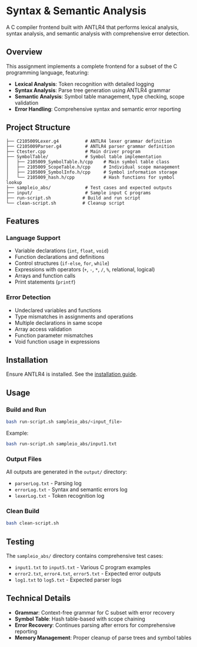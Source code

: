 # Syntax & Semantic Analysis

A C compiler frontend built with ANTLR4 that performs lexical analysis, syntax analysis, and semantic analysis with comprehensive error detection.

## Overview

This assignment implements a complete frontend for a subset of the C programming language, featuring:
- **Lexical Analysis**: Token recognition with detailed logging
- **Syntax Analysis**: Parse tree generation using ANTLR4 grammar
- **Semantic Analysis**: Symbol table management, type checking, scope validation
- **Error Handling**: Comprehensive syntax and semantic error reporting

## Project Structure

```
├── C2105009Lexer.g4          # ANTLR4 lexer grammar definition
├── C2105009Parser.g4         # ANTLR4 parser grammar definition
├── Ctester.cpp               # Main driver program
├── SymbolTable/              # Symbol table implementation
│   ├── 2105009_SymbolTable.h/cpp    # Main symbol table class
│   ├── 2105009_ScopeTable.h/cpp     # Individual scope management
│   ├── 2105009_SymbolInfo.h/cpp     # Symbol information storage
│   └── 2105009_hash.h/cpp           # Hash functions for symbol lookup
├── sampleio_abs/             # Test cases and expected outputs
├── input/                    # Sample input C programs
├── run-script.sh            # Build and run script
└── clean-script.sh          # Cleanup script
```

## Features

### Language Support
- Variable declarations (`int`, `float`, `void`)
- Function declarations and definitions
- Control structures (`if-else`, `for`, `while`)
- Expressions with operators (`+`, `-`, `*`, `/`, `%`, relational, logical)
- Arrays and function calls
- Print statements (`printf`)

### Error Detection
- Undeclared variables and functions
- Type mismatches in assignments and operations
- Multiple declarations in same scope
- Array access validation
- Function parameter mismatches
- Void function usage in expressions

## Installation

Ensure ANTLR4 is installed. See the [installation guide](https://github.com/azraihan/CSE_coursework/blob/main/3-1/CSE%20310/Offline-3/Getting_Started_with_ANTLR4.pdf).

## Usage

### Build and Run
```bash
bash run-script.sh sampleio_abs/<input_file>
```

Example:
```bash
bash run-script.sh sampleio_abs/input1.txt
```

### Output Files
All outputs are generated in the `output/` directory:
- `parserLog.txt` - Parsing log
- `errorLog.txt` - Syntax and semantic errors log
- `lexerLog.txt` - Token recognition log

### Clean Build
```bash
bash clean-script.sh
```

## Testing

The `sampleio_abs/` directory contains comprehensive test cases:
- `input1.txt` to `input5.txt` - Various C program examples
- `error2.txt`, `error4.txt`, `error5.txt` - Expected error outputs
- `log1.txt` to `log5.txt` - Expected parser logs

## Technical Details

- **Grammar**: Context-free grammar for C subset with error recovery
- **Symbol Table**: Hash table-based with scope chaining
- **Error Recovery**: Continues parsing after errors for comprehensive reporting
- **Memory Management**: Proper cleanup of parse trees and symbol tables